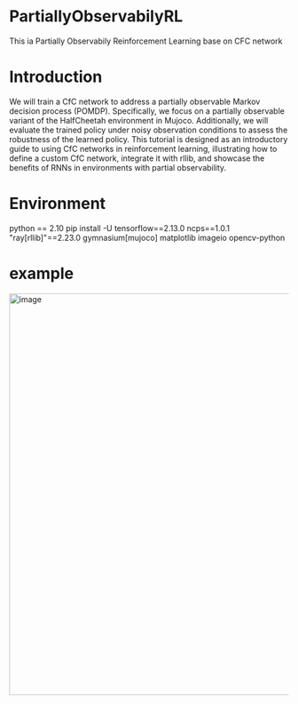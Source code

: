 # PartiallyObservabilyRL
This ia Partially Observabily Reinforcement Learning base on CFC network

# Introduction
We will train a CfC network to address a partially observable Markov decision process (POMDP). Specifically, we focus on a partially observable variant of the HalfCheetah environment in Mujoco. Additionally, we will evaluate the trained policy under noisy observation conditions to assess the robustness of the learned policy. This tutorial is designed as an introductory guide to using CfC networks in reinforcement learning, illustrating how to define a custom CfC network, integrate it with rllib, and showcase the benefits of RNNs in environments with partial observability.

# Environment
python == 2.10
pip install  -U    tensorflow==2.13.0   ncps==1.0.1     "ray[rllib]"==2.23.0     gymnasium[mujoco]     matplotlib imageio opencv-python

# example
<img width="723" height="723" alt="image" src="https://github.com/user-attachments/assets/c93437ec-49b3-441f-b854-05dd7e4a868d" />


